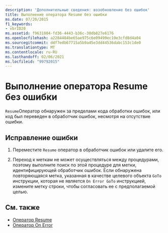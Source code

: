 ```yaml
---
description: 'Дополнительные сведения: возобновление без ошибок'
title: Выполнение оператора Resume без ошибки
ms.date: 07/20/2015
f1_keywords:
- vbrID20
ms.assetid: f9631804-fd36-4443-b36c-30db827e6176
ms.openlocfilehash: a2284484be65ae975c6e09499ec19e3cfd8d4a04
ms.sourcegitcommit: ddf7edb67715a5b9a45e3dd44536dabc153c1de0
ms.translationtype: MT
ms.contentlocale: ru-RU
ms.lasthandoff: 02/06/2021
ms.locfileid: "99792015"
---
```

# <a name="resume-without-error"></a>Выполнение оператора Resume без ошибки

`Resume`Оператор обнаружен за пределами кода обработки ошибок, или код был переведен в обработчик ошибок, несмотря на отсутствие ошибки.  
  
## <a name="to-correct-this-error"></a>Исправление ошибки  
  
1. Переместите `Resume` оператор в обработчик ошибок или удалите его.  
  
2. Переход к меткам не может осуществляться между процедурами, поэтому выполните поиск по этой процедуре для метки, идентифицирующей обработчик ошибок. Если обнаружена повторяющаяся метка, указанная в качестве целевого объекта `GoTo` инструкции, которая не является `On Error GoTo` инструкцией, измените метку строки, чтобы согласовать ее с предполагаемой целью.  
  
## <a name="see-also"></a>См. также

- [Оператор Resume](../statements/resume-statement.md)
- [Оператор On Error](../statements/on-error-statement.md)
